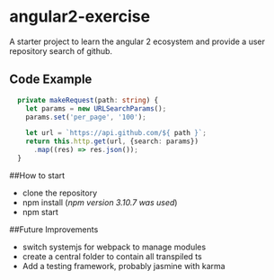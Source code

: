 # angular2-exercise
A starter project to learn the angular 2 ecosystem and provide a user repository search of github.

## Code Example

```typescript
  private makeRequest(path: string) {
    let params = new URLSearchParams();
    params.set('per_page', '100');

    let url = `https://api.github.com/${ path }`;
    return this.http.get(url, {search: params})
      .map((res) => res.json());
  }
```

##How to start
  * clone the repository
  * npm install (*npm version 3.10.7 was used*)
  * npm start


##Future Improvements
  * switch systemjs for webpack to manage modules
  * create a central folder to contain all transpiled ts
  * Add a testing framework, probably jasmine with karma
  

